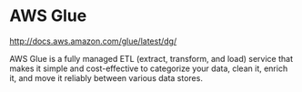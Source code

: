 # AWS Glue #

http://docs.aws.amazon.com/glue/latest/dg/

AWS Glue is a fully managed ETL (extract, transform, and load) service that makes it simple and cost-effective to categorize your data, clean it, enrich it, and move it reliably between various data stores.